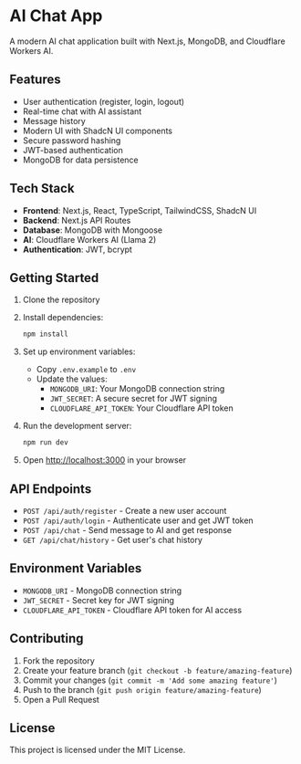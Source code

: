 # AI Chat App

A modern AI chat application built with Next.js, MongoDB, and Cloudflare Workers AI.

## Features

- User authentication (register, login, logout)
- Real-time chat with AI assistant
- Message history
- Modern UI with ShadcN UI components
- Secure password hashing
- JWT-based authentication
- MongoDB for data persistence

## Tech Stack

- **Frontend**: Next.js, React, TypeScript, TailwindCSS, ShadcN UI
- **Backend**: Next.js API Routes
- **Database**: MongoDB with Mongoose
- **AI**: Cloudflare Workers AI (Llama 2)
- **Authentication**: JWT, bcrypt

## Getting Started

1. Clone the repository
2. Install dependencies:
   ```bash
   npm install
   ```

3. Set up environment variables:
   - Copy `.env.example` to `.env`
   - Update the values:
     - `MONGODB_URI`: Your MongoDB connection string
     - `JWT_SECRET`: A secure secret for JWT signing
     - `CLOUDFLARE_API_TOKEN`: Your Cloudflare API token

4. Run the development server:
   ```bash
   npm run dev
   ```

5. Open [http://localhost:3000](http://localhost:3000) in your browser

## API Endpoints

- `POST /api/auth/register` - Create a new user account
- `POST /api/auth/login` - Authenticate user and get JWT token
- `POST /api/chat` - Send message to AI and get response
- `GET /api/chat/history` - Get user's chat history

## Environment Variables

- `MONGODB_URI` - MongoDB connection string
- `JWT_SECRET` - Secret key for JWT signing
- `CLOUDFLARE_API_TOKEN` - Cloudflare API token for AI access

## Contributing

1. Fork the repository
2. Create your feature branch (`git checkout -b feature/amazing-feature`)
3. Commit your changes (`git commit -m 'Add some amazing feature'`)
4. Push to the branch (`git push origin feature/amazing-feature`)
5. Open a Pull Request

## License

This project is licensed under the MIT License. 